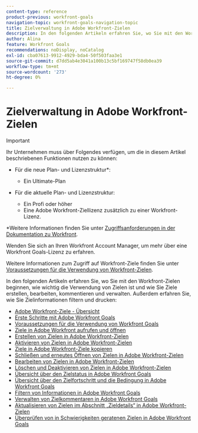 ```yaml
---
content-type: reference
product-previous: workfront-goals
navigation-topic: workfront-goals-navigation-topic
title: Zielverwaltung in Adobe Workfront-Zielen
description: In den folgenden Artikeln erfahren Sie, wo Sie mit den Workfront-Zielen beginnen, wie wichtig die Verwendung von Zielen ist und wie Sie Ziele erstellen, bearbeiten, kommentieren und verwalten sowie Zielinformationen filtern und drucken können
author: Alina
feature: Workfront Goals
recommendations: noDisplay, noCatalog
exl-id: cba07613-9912-4929-bda4-50f503faa3e1
source-git-commit: d7dd5ab4e3041a100b13c5bf169747f58db0ea39
workflow-type: tm+mt
source-wordcount: '273'
ht-degree: 0%

---
```


# Zielverwaltung in Adobe Workfront-Zielen

>[!IMPORTANT]
>
>Ihr Unternehmen muss über Folgendes verfügen, um die in diesem Artikel beschriebenen Funktionen nutzen zu können:
>
>* Für die neue Plan- und Lizenzstruktur*:
>
>   * Ein Ultimate-Plan
>    
>* Für die aktuelle Plan- und Lizenzstruktur:
>
>   * Ein Profi oder höher
>   * Eine Adobe Workfront-Ziellizenz zusätzlich zu einer Workfront-Lizenz.
>
>*Weitere Informationen finden Sie unter [Zugriffsanforderungen in der Dokumentation zu Workfront](/help/quicksilver/administration-and-setup/add-users/access-levels-and-object-permissions/access-level-requirements-in-documentation.md).
>

Wenden Sie sich an Ihren Workfront Account Manager, um mehr über eine Workfront Goals-Lizenz zu erfahren.

Weitere Informationen zum Zugriff auf Workfront-Ziele finden Sie unter [Voraussetzungen für die Verwendung von Workfront-Zielen](/help/quicksilver/workfront-goals/goal-management/access-needed-for-wf-goals.md).

In den folgenden Artikeln erfahren Sie, wo Sie mit den Workfront-Zielen beginnen, wie wichtig die Verwendung von Zielen ist und wie Sie Ziele erstellen, bearbeiten, kommentieren und verwalten. Außerdem erfahren Sie, wie Sie Zielinformationen filtern und drucken:

* [Adobe Workfront-Ziele - Übersicht](../../workfront-goals/goal-management/wf-goals-overview.md)
* [Erste Schritte mit Adobe Workfront Goals](../../workfront-goals/goal-management/getting-started-with-wf-goals.md)
* [Voraussetzungen für die Verwendung von Workfront Goals](../../workfront-goals/goal-management/access-needed-for-wf-goals.md)
* [Ziele in Adobe Workfront aufrufen und öffnen](../../workfront-goals/goal-management/access-goals-in-wf-goals.md)
* [Erstellen von Zielen in Adobe Workfront-Zielen](../../workfront-goals/goal-management/create-goals.md)
* [Aktivieren von Zielen in Adobe Workfront-Zielen](../../workfront-goals/goal-management/activate-goals.md)
* [Ziele in Adobe Workfront-Ziele kopieren](../../workfront-goals/goal-management/copy-goals.md)
* [Schließen und erneutes Öffnen von Zielen in Adobe Workfront-Zielen](../../workfront-goals/goal-management/close-and-reopen-goals.md)
* [Bearbeiten von Zielen in Adobe Workfront-Zielen](../../workfront-goals/goal-management/edit-goals.md)
* [Löschen und Deaktivieren von Zielen in Adobe Workfront-Zielen](../../workfront-goals/goal-management/delete-and-deactivate-goals.md)
* [Übersicht über den Zielstatus in Adobe Workfront Goals](../../workfront-goals/goal-management/goal-status-overview.md)
* [Übersicht über den Zielfortschritt und die Bedingung in Adobe Workfront Goals](../../workfront-goals/goal-management/calculate-goal-progress.md)
* [Filtern von Informationen in Adobe Workfront Goals](../../workfront-goals/goal-management/filter-information-wf-goals.md)
* [Verwalten von Zielkommentaren in Adobe Workfront Goals](../../workfront-goals/goal-management/manage-goal-comments.md)
* [Aktualisieren von Zielen im Abschnitt „Zieldetails“ in Adobe Workfront-Zielen](../../workfront-goals/goal-management/update-goals-in-goal-details-panel.md)
* [Überprüfen von in Schwierigkeiten geratenen Zielen in Adobe Workfront Goals](../../workfront-goals/goal-management/view-in-trouble-goals.md)
